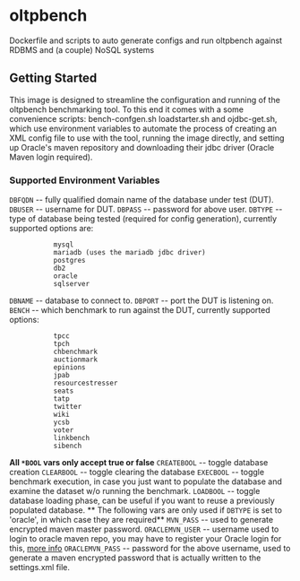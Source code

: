 # oltpbench
Dockerfile and scripts to auto generate configs and run oltpbench against RDBMS and (a couple) NoSQL systems

## Getting Started

This image is designed to streamline the configuration and running of the oltpbench benchmarking tool. To this end it comes with a some convenience scripts: bench-confgen.sh loadstarter.sh and ojdbc-get.sh, which use environment variables to automate the process of creating an XML config file to use with the tool, running the image directly, and setting up Oracle's maven repository and downloading their jdbc driver (Oracle Maven login required).


### Supported Environment Variables

`DBFQDN` -- fully qualified domain name of the database under test (DUT).
`DBUSER` -- username for DUT.
`DBPASS` -- password for above user.
`DBTYPE` -- type of database being tested (required for config generation), currently supported options are:
```
           mysql
           mariadb (uses the mariadb jdbc driver)
           postgres
           db2
           oracle
           sqlserver
```
`DBNAME` -- database to connect to.
`DBPORT` -- port the DUT is listening on.
`BENCH` -- which benchmark to run against the DUT, currently supported options:
```
           tpcc
           tpch
           chbenchmark
           auctionmark
           epinions
           jpab
           resourcestresser
           seats
           tatp
           twitter
           wiki
           ycsb
           voter
           linkbench
           sibench
```
**All `*BOOL` vars only accept true or false**
`CREATEBOOL` -- toggle database creation
`CLEARBOOL` -- toggle clearing the database
`EXECBOOL` -- toggle benchmark execution, in case you just want to populate the database and examine the dataset w/o running the benchmark.
`LOADBOOL` -- toggle database loading phase, can be useful if you want to reuse a previously populated database.
** The following vars are only used if `DBTYPE` is set to 'oracle', in which case they are required**
`MVN_PASS` -- used to generate encrypted maven master password.
`ORACLEMVN_USER` -- username used to login to oracle maven repo, you may have to register your Oracle login for this, [more info](http://www.oracle.com/webfolder/application/maven/index.html)
`ORACLEMVN_PASS` -- password for the above username, used to generate a maven encrypted password that is actually written to the settings.xml file. 


